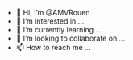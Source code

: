 - 👋 Hi, I’m @AMVRouen
- 👀 I’m interested in ...
- 🌱 I’m currently learning ...
- 💞️ I’m looking to collaborate on ...
- 📫 How to reach me ...

<!---
AMVRouen/AMVRouen is a ✨ special ✨ repository because its `README.md` (this file) appears on your GitHub profile.
You can click the Preview link to take a look at your changes.
--->
